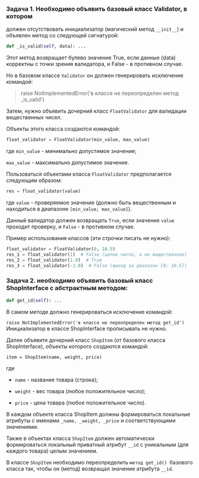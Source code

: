 ### Задача 1. Необходимо  объявить базовый класс Validator, в котором

должен отсутствовать инициализатор (магический метод `__init__`) и объявлен метод со следующей сигнатурой:

```python
def _is_valid(self, data): ...
```

Этот метод возвращает булево значение True, если данные (data) корректны с точки зрения валидатора, и False - в противном случае. 

Но в базовом классе `Validator` он должен генерировать исключение командой:

> raise NotImplementedError('в классе не переопределен метод _is_valid')

Затем, нужно объявить дочерний класс `FloatValidator` для валидации вещественных чисел. 

Объекты этого класса создаются командой:

```python
float_validator = FloatValidator(min_value, max_value)
```

где `min_value` - минимально допустимое значение; 

`max_value` - максимально допустимое значение.

Пользоваться объектами класса `FloatValidator` предполагается следующим образом:

```python
res = float_validator(value)
```

где `value` - проверяемое значение (должно быть вещественным и находиться в диапазоне `[min_value; max_value]`). 

Данный валидатор должен возвращать `True`, если значение `value` проходит проверку, и `False` - в противном случае.

Пример использования классов (эти строчки писать не нужно):

```python
float_validator = FloatValidator(0, 10.5)
res_1 = float_validator(1)  # False (целое число, а не вещественное)
res_2 = float_validator(1.0)  # True
res_3 = float_validator(-1.0)  # False (выход за диапазон [0; 10.5])
```


### Задача 2. необходимо объявить базовый класс ShopInterface с абстрактным методом:

```python
def get_id(self): ...
```
В самом методе должно генерироваться исключение командой:

`raise NotImplementedError('в классе не переопределен метод get_id')`
Инициализатор в классе ShopInterface прописывать не нужно.

Далее объявите дочерний класс `ShopItem` (от базового класса ShopInterface), объекты которого создаются командой:

`item = ShopItem(name, weight, price)`

где

* `name` - название товара (строка);

* `weight` - вес товара (любое положительное число);

* `price` - цена товара (любое положительное число).

В каждом объекте класса ShopItem должны формироваться локальные атрибуты с именами `_name, _weight, _price` и соответствующими значениями. 

Также в объектах класса `ShopItem` должен автоматически формироваться локальный приватный атрибут `__id` с уникальным (для каждого товара) целым значением.

В классе `ShopItem` необходимо переопределить `метод get_id() `базового класса так, чтобы он (метод) возвращал значение атрибута `__id`.




